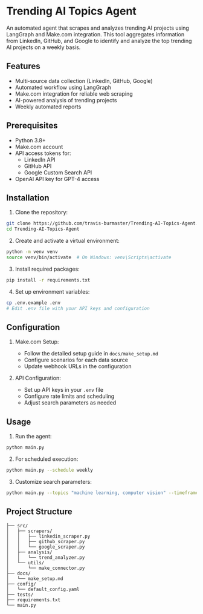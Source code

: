 # Trending AI Topics Agent

An automated agent that scrapes and analyzes trending AI projects using LangGraph and Make.com integration. This tool aggregates information from LinkedIn, GitHub, and Google to identify and analyze the top trending AI projects on a weekly basis.

## Features

- Multi-source data collection (LinkedIn, GitHub, Google)
- Automated workflow using LangGraph
- Make.com integration for reliable web scraping
- AI-powered analysis of trending projects
- Weekly automated reports

## Prerequisites

- Python 3.8+
- Make.com account
- API access tokens for:
  - LinkedIn API
  - GitHub API
  - Google Custom Search API
- OpenAI API key for GPT-4 access

## Installation

1. Clone the repository:
```bash
git clone https://github.com/travis-burmaster/Trending-AI-Topics-Agent.git
cd Trending-AI-Topics-Agent
```

2. Create and activate a virtual environment:
```bash
python -m venv venv
source venv/bin/activate  # On Windows: venv\Scripts\activate
```

3. Install required packages:
```bash
pip install -r requirements.txt
```

4. Set up environment variables:
```bash
cp .env.example .env
# Edit .env file with your API keys and configuration
```

## Configuration

1. Make.com Setup:
   - Follow the detailed setup guide in `docs/make_setup.md`
   - Configure scenarios for each data source
   - Update webhook URLs in the configuration

2. API Configuration:
   - Set up API keys in your `.env` file
   - Configure rate limits and scheduling
   - Adjust search parameters as needed

## Usage

1. Run the agent:
```bash
python main.py
```

2. For scheduled execution:
```bash
python main.py --schedule weekly
```

3. Customize search parameters:
```bash
python main.py --topics "machine learning, computer vision" --timeframe "2w"
```

## Project Structure

```
├── src/
│   ├── scrapers/
│   │   ├── linkedin_scraper.py
│   │   ├── github_scraper.py
│   │   └── google_scraper.py
│   ├── analysis/
│   │   └── trend_analyzer.py
│   └── utils/
│       └── make_connector.py
├── docs/
│   └── make_setup.md
├── config/
│   └── default_config.yaml
├── tests/
├── requirements.txt
└── main.py
```